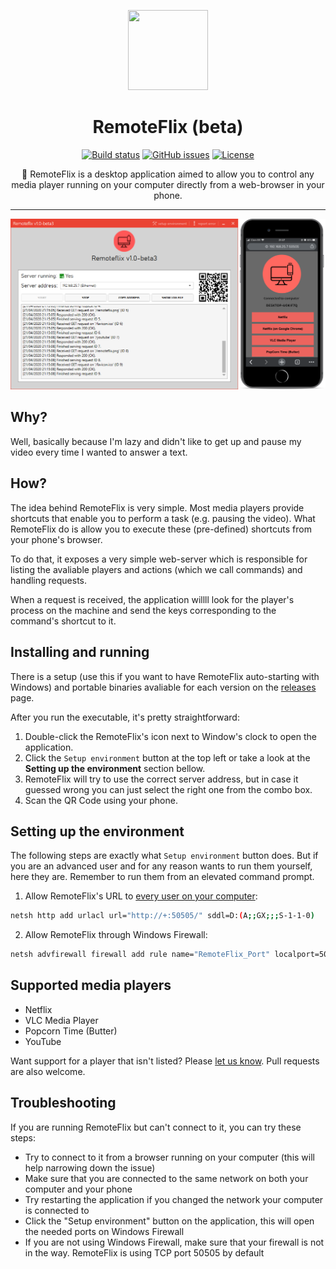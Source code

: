 <div align="center">
  
  [<img width=128 height=128 src="https://github.com/schdck/RemoteFlix/blob/master/Other/icon.png?raw=true">](https://github.com/schdck/RemoteFlix)

  # RemoteFlix  (beta)
  
 [![Build status](https://ci.appveyor.com/api/projects/status/5ue8gqox9da69e0w/branch/master?svg=true)](https://ci.appveyor.com/project/schdck/remoteflix/branch/master)
 [![GitHub issues](https://img.shields.io/github/issues/schdck/RemoteFlix.svg)](https://github.com/schdck/RemoteFlix/issues)
 [![License](https://img.shields.io/github/license/schdck/RemoteFlix.svg)](https://github.com/schdck/RemoteFlix/blob/master/LICENSE)
 
  :cinema: RemoteFlix is a desktop application aimed to allow you to control any <br> media player running on your computer directly from a web-browser in your phone.
</div>

<hr>

![](Other/Screenshots/Banner.png)

## Why?
Well, basically because I'm lazy and didn't like to get up and pause my video every time I wanted to answer a text.

## How?
The idea behind RemoteFlix is very simple. Most media players provide shortcuts that enable you to perform a task (e.g. pausing the video). What RemoteFlix do is allow you to execute these (pre-defined) shortcuts from your phone's browser.

To do that, it exposes a very simple web-server which is responsible for listing the avaliable players and actions (which we call commands) and handling requests.

When a request is received, the application willll look for the player's process on the machine and send the keys corresponding to the command's shortcut to it.

## Installing and running
There is a setup (use this if you want to have RemoteFlix auto-starting with Windows) and portable binaries avaliable for each version on the [releases](https://github.com/schdck/RemoteFlix/releases) page.

After you run the executable, it's pretty straightforward:

1. Double-click the RemoteFlix's icon next to Window's clock to open the application.
2. Click the `Setup environment` button at the top left or take a look at the **Setting up the environment** section bellow.
3. RemoteFlix will try to use the correct server address, but in case it guessed wrong you can just select the right one from the combo box.
4. Scan the QR Code using your phone.

## Setting up the environment

The following steps are exactly what `Setup environment` button does. But if you are an advanced user and for any reason wants to run them yourself, here they are. Remember to run them from an elevated command prompt.

1. Allow RemoteFlix's URL to [every user on your computer](https://serverfault.com/a/678675/382770):

``` bash
netsh http add urlacl url="http://+:50505/" sddl=D:(A;;GX;;;S-1-1-0)
```

2. Allow RemoteFlix through Windows Firewall:

``` bash
netsh advfirewall firewall add rule name="RemoteFlix_Port" localport=50505 direction=in action=allow protocol=tcp
```

## Supported media players
* Netflix
* VLC Media Player
* Popcorn Time (Butter)
* YouTube

Want support for a player that isn't listed? Please [let us know](https://github.com/schdck/RemoteFlix/issues/new?assignees=&labels=&template=player-request.md&title=%5BPLAYER+REQUEST%5D). Pull requests are also welcome.

## Troubleshooting
If you are running RemoteFlix but can't connect to it, you can try these steps:

* Try to connect to it from a browser running on your computer (this will help narrowing down the issue)
* Make sure that you are connected to the same network on both your computer and your phone
* Try restarting the application if you changed the network your computer is connected to
* Click the "Setup environment" button on the application, this will open the needed ports on Windows Firewall
* If you are not using Windows Firewall, make sure that your firewall is not in the way. RemoteFlix is using TCP port 50505 by default

